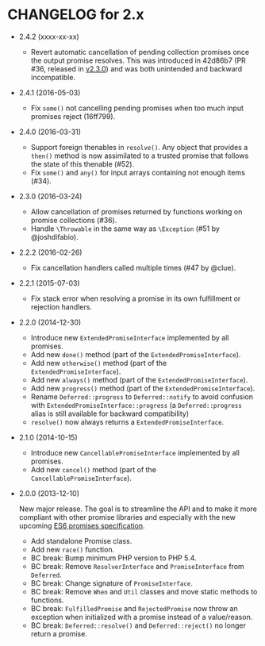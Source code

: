 CHANGELOG for 2.x
=================

* 2.4.2 (xxxx-xx-xx)

    * Revert automatic cancellation of pending collection promises once the
      output promise resolves. This was introduced in 42d86b7 (PR #36, released
      in [v2.3.0](https://github.com/reactphp/promise/releases/tag/v2.3.0)) and
      was both unintended and backward incompatible.

* 2.4.1 (2016-05-03)

    * Fix `some()` not cancelling pending promises when too much input promises
      reject (16ff799).

* 2.4.0 (2016-03-31)

    * Support foreign thenables in `resolve()`.
      Any object that provides a `then()` method is now assimilated to a trusted
      promise that follows the state of this thenable (#52).
    * Fix `some()` and `any()` for input arrays containing not enough items
      (#34).

* 2.3.0 (2016-03-24)

    * Allow cancellation of promises returned by functions working on promise
      collections (#36).
    * Handle `\Throwable` in the same way as `\Exception` (#51 by @joshdifabio).

* 2.2.2 (2016-02-26)

    * Fix cancellation handlers called multiple times (#47 by @clue).

* 2.2.1 (2015-07-03)

    * Fix stack error when resolving a promise in its own fulfillment or
      rejection handlers.

* 2.2.0 (2014-12-30)

    * Introduce new `ExtendedPromiseInterface` implemented by all promises.
    * Add new `done()` method (part of the `ExtendedPromiseInterface`).
    * Add new `otherwise()` method (part of the `ExtendedPromiseInterface`).
    * Add new `always()` method (part of the `ExtendedPromiseInterface`).
    * Add new `progress()` method (part of the `ExtendedPromiseInterface`).
    * Rename `Deferred::progress` to `Deferred::notify` to avoid confusion with
      `ExtendedPromiseInterface::progress` (a `Deferred::progress` alias is
      still available for backward compatibility)
    * `resolve()` now always returns a `ExtendedPromiseInterface`.

* 2.1.0 (2014-10-15)

    * Introduce new `CancellablePromiseInterface` implemented by all promises.
    * Add new `cancel()` method (part of the `CancellablePromiseInterface`).

* 2.0.0 (2013-12-10)

    New major release. The goal is to streamline the API and to make it more
    compliant with other promise libraries and especially with the new upcoming
    [ES6 promises specification](https://github.com/domenic/promises-unwrapping/).

    * Add standalone Promise class.
    * Add new `race()` function.
    * BC break: Bump minimum PHP version to PHP 5.4.
    * BC break: Remove `ResolverInterface` and `PromiseInterface` from 
      `Deferred`.
    * BC break: Change signature of `PromiseInterface`.
    * BC break: Remove `When` and `Util` classes and move static methods to
      functions.
    * BC break: `FulfilledPromise` and `RejectedPromise` now throw an exception
      when initialized with a promise instead of a value/reason.
    * BC break: `Deferred::resolve()` and `Deferred::reject()` no longer return
      a promise.
